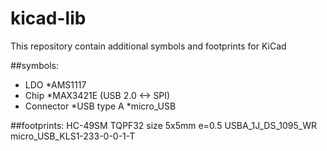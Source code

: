 # kicad-lib
This repository contain additional symbols and footprints for KiCad

##symbols:
* LDO
    *AMS1117
* Chip
    *MAX3421E (USB 2.0 <-> SPI)
* Connector
    *USB type A
    *micro_USB
   
##footprints:
HC-49SM
TQPF32 size 5x5mm e=0.5
USBA_1J_DS_1095_WR
micro_USB_KLS1-233-0-0-1-T
